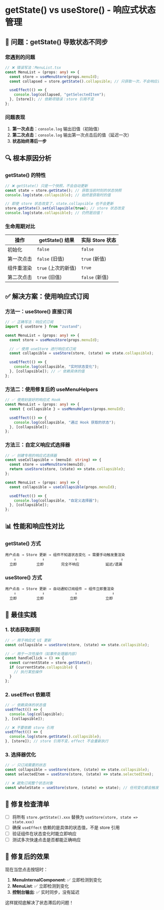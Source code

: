# getState() vs useStore() - 响应式状态管理

## 🚨 问题：getState() 导致状态不同步

### 您遇到的问题

```typescript
// ❌ 错误写法：MenuList.tsx
const MenuList = (props: any) => {
  const store = useMenuStore(props.menuId);
  const collapsed = store.getState().collapsible; // 只获取一次，不会响应变化

  useEffect(() => {
    console.log(collapsed, "getSelectedItem");
  }, [store]); // 依赖项错误：store 引用不变
};
```

### 问题表现

1. **第一次点击**：`console.log` 输出旧值（初始值）
2. **第二次点击**：`console.log` 输出第一次点击后的值（延迟一次）
3. **状态始终滞后一步**

## 🔍 根本原因分析

### getState() 的特性

```typescript
// ❌ getState() 只是一个快照，不会自动更新
const state = store.getState(); // 获取当前时刻的状态快照
console.log(state.collapsible); // 始终是获取时的值

// 即使 store 状态改变了，state.collapsible 也不会更新
store.getState().setCollapsible(true); // store 状态改变
console.log(state.collapsible); // 仍然是旧值！
```

### 生命周期对比

| 操作       | getState() 结果     | 实际 Store 状态 |
| ---------- | ------------------- | --------------- |
| 初始化     | `false`             | `false`         |
| 第一次点击 | `false` (旧值)      | `true` (新值)   |
| 组件重渲染 | `true` (上次的新值) | `true`          |
| 第二次点击 | `true` (旧值)       | `false` (新值)  |

## ✅ 解决方案：使用响应式订阅

### 方法一：useStore() 直接订阅

```typescript
// ✅ 正确写法：响应式订阅
import { useStore } from "zustand";

const MenuList = (props: any) => {
  const store = useMenuStore(props.menuId);

  // ✅ 使用 useStore 进行响应式订阅
  const collapsible = useStore(store, (state) => state.collapsible);

  useEffect(() => {
    console.log(collapsible, "实时状态变化");
  }, [collapsible]); // ✅ 依赖具体的值
};
```

### 方法二：使用修复后的 useMenuHelpers

```typescript
// ✅ 使用封装好的响应式 Hook
const MenuList = (props: any) => {
  const { collapsible } = useMenuHelpers(props.menuId);

  useEffect(() => {
    console.log(collapsible, "通过 Hook 获取的状态");
  }, [collapsible]);
};
```

### 方法三：自定义响应式选择器

```typescript
// ✅ 创建专用的响应式选择器
const useCollapsible = (menuId: string) => {
  const store = useMenuStore(menuId);
  return useStore(store, (state) => state.collapsible);
};

const MenuList = (props: any) => {
  const collapsible = useCollapsible(props.menuId);

  useEffect(() => {
    console.log(collapsible, "自定义选择器");
  }, [collapsible]);
};
```

## 📊 性能和响应性对比

### getState() 方式

```
用户点击 → Store 更新 → 组件不知道状态变化 → 需要手动触发重渲染
    ↓            ↓              ↓                    ↓
  立即         立即        完全不响应            延迟/遗漏
```

### useStore() 方式

```
用户点击 → Store 更新 → 自动通知订阅组件 → 组件立即重渲染
    ↓            ↓              ↓                ↓
  立即         立即            立即             立即
```

## 🎯 最佳实践

### 1. **状态获取原则**

```typescript
// ✅ 用于响应式 UI 更新
const collapsible = useStore(store, (state) => state.collapsible);

// ✅ 用于一次性操作（如事件处理器内部）
const handleClick = () => {
  const currentState = store.getState();
  if (currentState.collapsible) {
    // 执行某些操作
  }
};
```

### 2. **useEffect 依赖项**

```typescript
// ✅ 依赖具体的状态值
useEffect(() => {
  console.log(collapsible);
}, [collapsible]);

// ❌ 不要依赖 store 引用
useEffect(() => {
  console.log(store.getState().collapsible);
}, [store]); // store 引用不变，effect 不会重新执行
```

### 3. **选择器优化**

```typescript
// ✅ 只订阅需要的状态
const collapsible = useStore(store, (state) => state.collapsible);
const selectedItem = useStore(store, (state) => state.selectedItem);

// ❌ 避免订阅整个状态对象
const wholeState = useStore(store, (state) => state); // 任何变化都会触发重渲染
```

## 🔧 修复检查清单

- [ ] 将所有 `store.getState().xxx` 替换为 `useStore(store, state => state.xxx)`
- [ ] 确保 `useEffect` 依赖的是具体的状态值，不是 store 引用
- [ ] 验证组件在状态变化时能立即响应
- [ ] 测试多次快速点击是否都能正确响应

## 🚀 修复后的效果

现在当您点击按钮时：

1. **MenuInternalComponent**: ✅ 立即检测到变化
2. **MenuList**: ✅ 立即检测到变化
3. **控制台输出**: ✅ 实时同步，没有延迟

这样就彻底解决了状态滞后的问题！
